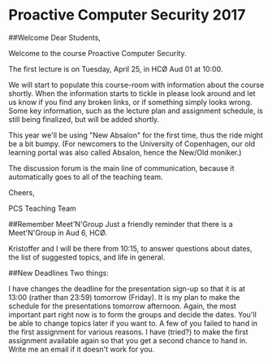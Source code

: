 # Proactive Computer Security 2017


##Welcome
Dear Students,

Welcome to the course Proactive Computer Security.

The first lecture is on Tuesday, April 25, in HCØ Aud 01 at 10:00.

We will start to populate this course-room with information about the course shortly. When the information starts to tickle in please look around and let us know if you find any broken links, or if something simply looks wrong. Some key information, such as the lecture plan and assignment schedule, is still being finalized, but will be added shortly.

This year we'll be using "New Absalon" for the first time, thus the ride might be a bit bumpy. (For newcomers to the University of Copenhagen, our old learning portal was also called Absalon, hence the New/Old moniker.)

The discussion forum is the main line of communication, because it automatically goes to all of the teaching team.

Cheers,

PCS Teaching Team



##Remember Meet'N'Group
Just a friendly reminder that there is a Meet'N'Group in Aud 6, HCØ.

Kristoffer and I will be there from 10:15, to answer questions about dates, the list of suggested topics, and life in general.



##New Deadlines
Two things:

I have changes the deadline for the presentation sign-up so that it is at 13:00 (rather than 23:59) tomorrow (Friday). It is my plan to make the schedule for the presentations tomorrow afternoon. Again, the most important part right now is to form the groups and decide the dates. You'll be able to change topics later if you want to.
A few of you failed to hand in the first assignment for various reasons. I have (tried?) to make the first assignment available again so that you get a second chance to hand in. Write me an email if it doesn't work for you.
